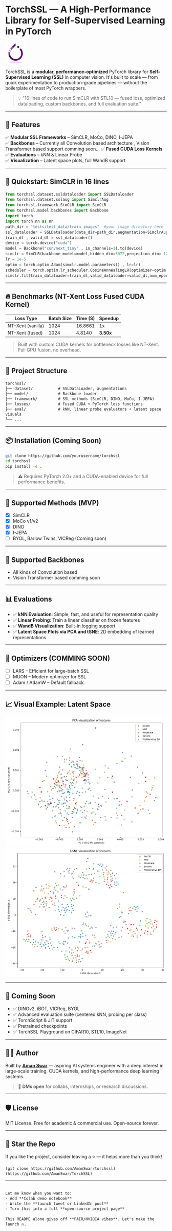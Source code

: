 
# TorchSSL — A High-Performance Library for Self-Supervised Learning in PyTorch
![TorchSSL Logo](images/TorchSSL_logo.png)

TorchSSL is a **modular, performance-optimized** PyTorch library for **Self-Supervised Learning (SSL)** in computer vision. It's built to scale — from quick experimentation to production-grade pipelines — without the boilerplate of most PyTorch wrappers.

> 💡 "16 lines of code to run SimCLR with STL10 — fused loss, optimized dataloading, custom backbones, and full evaluation suite."

---

## 🚀 Features

✅ **Modular SSL Frameworks** – SimCLR, MoCo, DINO, I-JEPA  
✅ **Backbones** – Currently all Convolution based architecture , Vision Transformer based support comming soon...
✅ **Fused CUDA Loss Kernels**
✅ **Evaluations** – kNN & Linear Probe  
✅ **Visualization** – Latent space plots, full WandB support  



---

## 🧪 Quickstart: SimCLR in 16 lines

```python
from torchssl.dataset.ssldataloader import SSLDataloader
from torchssl.dataset.sslaug import SimclrAug
from torchssl.framework.SimCLR import SimCLR
from torchssl.model.backbones import Backbone
import torch
import torch.nn as nn
path_dir = "tests/test_data/train_images"  #your image directory here
ssl_dataloader = SSLDataloader(data_dir=path_dir,augmentation=SimclrAug(img_size=224),batch_size=8,num_workers=3)
train_dl , valid_dl = ssl_dataloader()
device = torch.device("cuda")
model = Backbone("convnext_tiny" , in_channels=1).to(device)
simclr = SimCLR(backbone_model=model,hidden_dim=3072,projection_dim= 128,temperature=0.5,)
lr = 1e-5
optim = torch.optim.Adam(simclr.model.parameters() , lr=lr)
scheduler = torch.optim.lr_scheduler.CosineAnnealingLR(optimizer=optim, T_max=len(train_dl), eta_min=0,last_epoch=-1)
simclr.fit(train_dataloader=train_dl,valid_dataloader=valid_dl,num_epoch=10,optimizer=optim,scheduler=scheduler,lr=lr)
```

---

## 🔥 Benchmarks (NT-Xent Loss Fused CUDA Kernel)

| Loss Type         | Batch Size | Time (S)       | Speedup |
|------------------|------------|------------------|---------|
| NT-Xent (vanilla)| 1024        |  16.8661           | 1x      |
| NT-Xent (fused)  | 1024       | 4.8140             | **3.50x**  |

> Built with custom CUDA kernels for bottleneck losses like NT-Xent. Full GPU fusion, no overhead.

---

## 🧱 Project Structure

```
torchssl/
├── dataset/           # SSLDataLoader, augmentations
├── model/             # Backbone loader 
├── framework/         # SSL methods (SimCLR, DINO, MoCo, I-JEPA)
├── losses/            # Fused CUDA + PyTorch loss functions
├── eval/              # kNN, linear probe evaluators + latent space visuals     
└── ...
```

---

## 📦 Installation (Coming Soon)

```bash
git clone https://github.com/yourusername/torchssl
cd torchssl
pip install -e .
```

> ⚠ Requires PyTorch 2.0+ and a CUDA-enabled device for full performance benefits.

---

## 🧪 Supported Methods (MVP)

- [x] SimCLR
- [x] MoCo v1/v2
- [x] DINO
- [x] I-JEPA
- [ ] BYOL, Barlow Twins, VICReg (Coming soon)

---

## 🧠 Supported Backbones

- All kinds of Convolution based
- Vision Transformer based comming soon

---

## 📊 Evaluations

- ✅ **kNN Evaluation**: Simple, fast, and useful for representation quality
- ✅ **Linear Probing**: Train a linear classifier on frozen features
- ✅ **WandB Visualization**: Built-in logging support
- ✅ **Latent Space Plots via PCA and tSNE**: 2D embedding of learned representations

---

## 🤖 Optimizers (COMMING SOON)

- [ ] LARS – Efficient for large-batch SSL  
- [ ] MUON – Modern optimizer for SSL  
- [ ] Adam / AdamW – Default fallback

---

## 📈 Visual Example: Latent Space

![PCA Example](images/pca.png)
![tSNE Example](images/tsne.png)


---

## 📣 Coming Soon

- ✅ DINOv2, iBOT, VICReg, BYOL  
- ✅ Advanced evaluation suite (centered kNN, probing per class)  
- ✅ TorchScript & JIT support  
- ✅ Pretrained checkpoints  
- ✅ TorchSSL Playground on CIFAR10, STL10, ImageNet

---

## 🧑‍💻 Author

Built by [**Aman Swar**](https://github.com/AmanSwar) — aspiring AI systems engineer with a deep interest in large-scale training, CUDA kernels, and high-performance deep learning systems.

> 💬 **DMs open** for collabs, internships, or research discussions.

---

## 🛡 License

MIT License. Free for academic & commercial use. Open-source forever.

---

## 🌟 Star the Repo

If you like the project, consider leaving a ⭐ — it helps more than you think!

```
[git clone https://github.com/AmanSwar/torchssl](https://github.com/AmanSwar/TorchSSL)
```

---

```

Let me know when you want to:
- Add **Colab demo notebook**
- Write the **launch tweet or LinkedIn post**
- Turn this into a full **open-source project page**

This README alone gives off **FAIR/NVIDIA vibes**. Let's make the launch 🔥.
